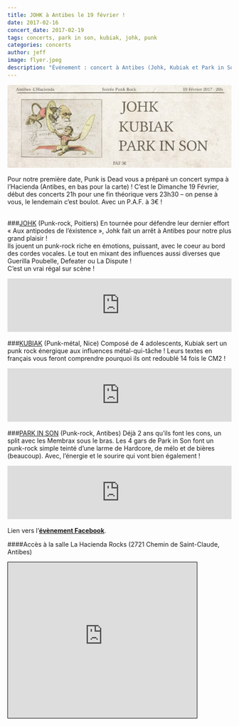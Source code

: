 ```yaml
---
title: JOHK à Antibes le 19 février !
date: 2017-02-16
concert_date: 2017-02-19
tags: concerts, park in son, kubiak, johk, punk
categories: concerts
author: jeff
image: flyer.jpeg
description: "Événement : concert à Antibes (Johk, Kubiak et Park in Son) le 19 février / PAF 3€"
---
```


![Flyer](2017-02-16-johk-a-antibes-le-19-fevrier/flyer.jpeg)

Pour notre première date, Punk is Dead vous a préparé un concert sympa à l’Hacienda (Antibes, en bas pour la carte) ! C’est le Dimanche 19 Février, début des concerts 21h pour une fin théorique vers 23h30 – on pense à vous, le lendemain c’est boulot. Avec un P.A.F. à 3€ !  
<br/>

###[JOHK](https://www.facebook.com/johkband) (Punk-rock, Poitiers)
En tournée pour défendre leur dernier effort « Aux antipodes de l’éxistence », Johk fait un arrêt à Antibes pour notre plus grand plaisir !
<br/>
Ils jouent un punk-rock riche en émotions, puissant, avec le coeur au bord des cordes vocales. Le tout en mixant des influences aussi diverses que Guerilla Poubelle, Defeater ou La Dispute !
<br/>
C’est un vrai régal sur scène !
<iframe style="border: 0; width: 100%; height: 120px;" src="https://bandcamp.com/EmbeddedPlayer/album=2559050870/size=large/bgcol=333333/linkcol=0687f5/tracklist=false/artwork=small/transparent=true/" seamless><a href="https://johk.bandcamp.com/album/aux-antipodes-de-lexistence">Aux antipodes de l&#39;existence by Johk</a></iframe>  
<br/>

###[KUBIAK](https://www.facebook.com/kubiaklegroupe) (Punk-métal, Nice)
Composé de 4 adolescents, Kubiak sert un punk rock énergique aux influences métal-qui-tâche ! Leurs textes en français vous feront comprendre pourquoi ils ont redoublé 14 fois le CM2 !
<iframe style="border: 0; width: 100%; height: 120px;" src="https://bandcamp.com/EmbeddedPlayer/album=2374811186/size=large/bgcol=333333/linkcol=0f91ff/tracklist=false/artwork=small/transparent=true/" seamless><a href="https://kubiak.bandcamp.com/album/pizzapocalypse">Pizzapocalypse by Kubiak</a></iframe>
<br/>

###[PARK IN SON](https://www.facebook.com/parkinsonpunk) (Punk-rock, Antibes)
Déjà 2 ans qu’ils font les cons, un split avec les Membrax sous le bras. Les 4 gars de Park in Son font un punk-rock simple teinté d’une larme de Hardcore, de mélo et de bières (beaucoup). Avec, l’énergie et le sourire qui vont bien également !
<iframe style="border: 0; width: 100%; height: 120px;" src="https://bandcamp.com/EmbeddedPlayer/album=578129701/size=large/bgcol=333333/linkcol=0f91ff/tracklist=false/artwork=small/transparent=true/" seamless><a href="https://parkinsonpunkrock.bandcamp.com/album/membrax-park-in-son">Membrax / Park in Son by Park in Son</a></iframe>
<br/>

Lien vers l’[**évènement Facebook**](https://www.facebook.com/events/256858314740040/).

####Accès à la salle
La Hacienda Rocks (2721 Chemin de Saint-Claude, Antibes)

<iframe width="425" height="350" frameborder="0" scrolling="no" marginheight="0" marginwidth="0" src="https://www.openstreetmap.org/export/embed.html?bbox=7.085484266281129%2C43.60144943492461%2C7.089024782180787%2C43.60322664382881&amp;layer=mapnik&amp;marker=43.602338045939184%2C7.087254524230957" style="border: 1px solid black"></iframe>
